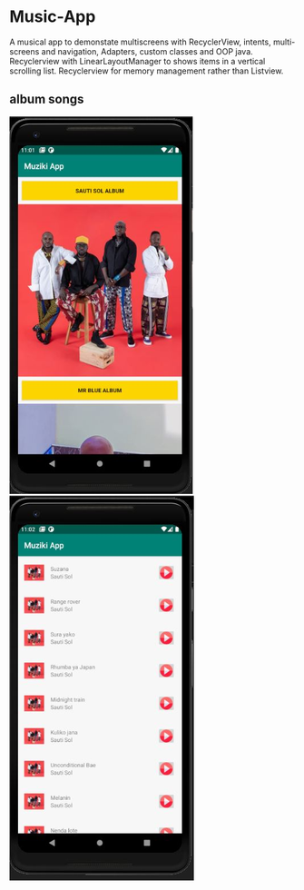 # Music-App
A musical app to demonstate multiscreens with RecyclerView, intents, multi-screens and navigation, Adapters, custom classes and OOP java. 
Recyclerview with LinearLayoutManager to shows items in a vertical scrolling list. 
Recyclerview for memory management rather than Listview.


## album songs
![](images/1.JPG) ![](images/2.JPG)

